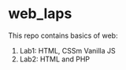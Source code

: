 # web_laps

This repo contains basics of web:

1. Lab1: HTML, CSSm Vanilla JS
2. Lab2: HTML and PHP

